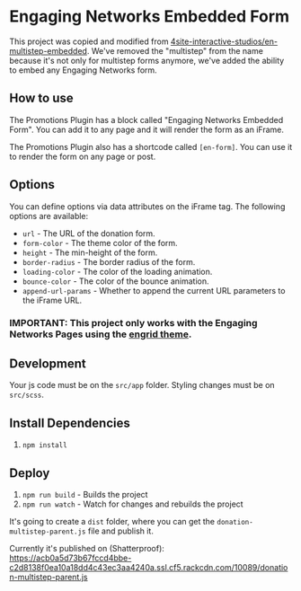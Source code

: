# Engaging Networks Embedded Form

This project was copied and modified from [4site-interactive-studios/en-multistep-embedded](https://github.com/4site-interactive-studios/en-multistep-embedded). We've removed the "multistep" from the name because it's not only for multistep forms anymore, we've added the ability to embed any Engaging Networks form.

## How to use

The Promotions Plugin has a block called "Engaging Networks Embedded Form". You can add it to any page and it will render the form as an iFrame.

The Promotions Plugin also has a shortcode called `[en-form]`. You can use it to render the form on any page or post.

## Options

You can define options via data attributes on the iFrame tag. The following options are available:

- `url` - The URL of the donation form.
- `form-color` - The theme color of the form.
- `height` - The min-height of the form.
- `border-radius` - The border radius of the form.
- `loading-color` - The color of the loading animation.
- `bounce-color` - The color of the bounce animation.
- `append-url-params` - Whether to append the current URL parameters to the iFrame URL.

### IMPORTANT: This project only works with the Engaging Networks Pages using the [engrid theme](https://github.com/4site-interactive-studios/engrid).

## Development

Your js code must be on the `src/app` folder. Styling changes must be on `src/scss`.

## Install Dependencies

1. `npm install`

## Deploy

1. `npm run build` - Builds the project
2. `npm run watch` - Watch for changes and rebuilds the project

It's going to create a `dist` folder, where you can get the `donation-multistep-parent.js` file and publish it.

Currently it's published on (Shatterproof):  
https://acb0a5d73b67fccd4bbe-c2d8138f0ea10a18dd4c43ec3aa4240a.ssl.cf5.rackcdn.com/10089/donation-multistep-parent.js

